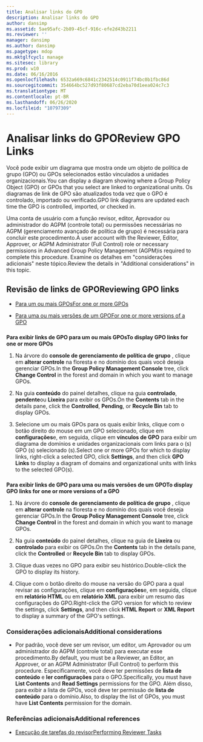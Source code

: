 ```yaml
---
title: Analisar links do GPO
description: Analisar links do GPO
author: dansimp
ms.assetid: 5ae95afc-2b89-45cf-916c-efe2d43b2211
ms.reviewer: ''
manager: dansimp
ms.author: dansimp
ms.pagetype: mdop
ms.mktglfcycl: manage
ms.sitesec: library
ms.prod: w10
ms.date: 06/16/2016
ms.openlocfilehash: 6532a669c6841c2342514c0911f74bc0b1fbc86d
ms.sourcegitcommit: 354664bc527d93f80687cd2eba70d1eea024c7c3
ms.translationtype: MT
ms.contentlocale: pt-BR
ms.lasthandoff: 06/26/2020
ms.locfileid: "10797309"
---
```

# <span data-ttu-id="1fbc8-103">Analisar links do GPO</span><span class="sxs-lookup"><span data-stu-id="1fbc8-103">Review GPO Links</span></span>


<span data-ttu-id="1fbc8-104">Você pode exibir um diagrama que mostra onde um objeto de política de grupo (GPO) ou GPOs selecionados estão vinculados a unidades organizacionais.</span><span class="sxs-lookup"><span data-stu-id="1fbc8-104">You can display a diagram showing where a Group Policy Object (GPO) or GPOs that you select are linked to organizational units.</span></span> <span data-ttu-id="1fbc8-105">Os diagramas de link de GPO são atualizados toda vez que o GPO é controlado, importado ou verificado.</span><span class="sxs-lookup"><span data-stu-id="1fbc8-105">GPO link diagrams are updated each time the GPO is controlled, imported, or checked in.</span></span>

<span data-ttu-id="1fbc8-106">Uma conta de usuário com a função revisor, editor, Aprovador ou administrador do AGPM (controle total) ou permissões necessárias no AGPM (gerenciamento avançado de política de grupo) é necessária para concluir este procedimento.</span><span class="sxs-lookup"><span data-stu-id="1fbc8-106">A user account with the Reviewer, Editor, Approver, or AGPM Administrator (Full Control) role or necessary permissions in Advanced Group Policy Management (AGPM)is required to complete this procedure.</span></span> <span data-ttu-id="1fbc8-107">Examine os detalhes em "considerações adicionais" neste tópico.</span><span class="sxs-lookup"><span data-stu-id="1fbc8-107">Review the details in "Additional considerations" in this topic.</span></span>

## <span data-ttu-id="1fbc8-108">Revisão de links de GPO</span><span class="sxs-lookup"><span data-stu-id="1fbc8-108">Reviewing GPO links</span></span>


-   [<span data-ttu-id="1fbc8-109">Para um ou mais GPOs</span><span class="sxs-lookup"><span data-stu-id="1fbc8-109">For one or more GPOs</span></span>](#bkmk-gpos)

-   [<span data-ttu-id="1fbc8-110">Para uma ou mais versões de um GPO</span><span class="sxs-lookup"><span data-stu-id="1fbc8-110">For one or more versions of a GPO</span></span>](#bkmk-gpo-versions)

### <a href="" id="bkmk-gpos"></a>

**<span data-ttu-id="1fbc8-111">Para exibir links de GPO para um ou mais GPOs</span><span class="sxs-lookup"><span data-stu-id="1fbc8-111">To display GPO links for one or more GPOs</span></span>**

1.  <span data-ttu-id="1fbc8-112">Na árvore do **console de gerenciamento de política de grupo** , clique em **alterar controle** na floresta e no domínio dos quais você deseja gerenciar GPOs.</span><span class="sxs-lookup"><span data-stu-id="1fbc8-112">In the **Group Policy Management Console** tree, click **Change Control** in the forest and domain in which you want to manage GPOs.</span></span>

2.  <span data-ttu-id="1fbc8-113">Na guia **conteúdo** do painel detalhes, clique na guia **controlado**, **pendente**ou **Lixeira** para exibir os GPOs.</span><span class="sxs-lookup"><span data-stu-id="1fbc8-113">On the **Contents** tab in the details pane, click the **Controlled**, **Pending**, or **Recycle Bin** tab to display GPOs.</span></span>

3.  <span data-ttu-id="1fbc8-114">Selecione um ou mais GPOs para os quais exibir links, clique com o botão direito do mouse em um GPO selecionado, clique em **configurações**e, em seguida, clique em **vínculos de GPO** para exibir um diagrama de domínios e unidades organizacionais com links para o (s) GPO (s) selecionado (s).</span><span class="sxs-lookup"><span data-stu-id="1fbc8-114">Select one or more GPOs for which to display links, right-click a selected GPO, click **Settings**, and then click **GPO Links** to display a diagram of domains and organizational units with links to the selected GPO(s).</span></span>

### <a href="" id="bkmk-gpo-versions"></a>

**<span data-ttu-id="1fbc8-115">Para exibir links de GPO para uma ou mais versões de um GPO</span><span class="sxs-lookup"><span data-stu-id="1fbc8-115">To display GPO links for one or more versions of a GPO</span></span>**

1.  <span data-ttu-id="1fbc8-116">Na árvore do **console de gerenciamento de política de grupo** , clique em **alterar controle** na floresta e no domínio dos quais você deseja gerenciar GPOs.</span><span class="sxs-lookup"><span data-stu-id="1fbc8-116">In the **Group Policy Management Console** tree, click **Change Control** in the forest and domain in which you want to manage GPOs.</span></span>

2.  <span data-ttu-id="1fbc8-117">Na guia **conteúdo** do painel detalhes, clique na guia de **Lixeira** ou **controlado** para exibir os GPOs.</span><span class="sxs-lookup"><span data-stu-id="1fbc8-117">On the **Contents** tab in the details pane, click the **Controlled** or **Recycle Bin** tab to display GPOs.</span></span>

3.  <span data-ttu-id="1fbc8-118">Clique duas vezes no GPO para exibir seu histórico.</span><span class="sxs-lookup"><span data-stu-id="1fbc8-118">Double-click the GPO to display its history.</span></span>

4.  <span data-ttu-id="1fbc8-119">Clique com o botão direito do mouse na versão do GPO para a qual revisar as configurações, clique em **configurações**e, em seguida, clique em **relatório HTML** ou em **relatório XML** para exibir um resumo das configurações do GPO.</span><span class="sxs-lookup"><span data-stu-id="1fbc8-119">Right-click the GPO version for which to review the settings, click **Settings**, and then click **HTML Report** or **XML Report** to display a summary of the GPO's settings.</span></span>

### <span data-ttu-id="1fbc8-120">Considerações adicionais</span><span class="sxs-lookup"><span data-stu-id="1fbc8-120">Additional considerations</span></span>

-   <span data-ttu-id="1fbc8-121">Por padrão, você deve ser um revisor, um editor, um Aprovador ou um administrador do AGPM (controle total) para executar esse procedimento.</span><span class="sxs-lookup"><span data-stu-id="1fbc8-121">By default, you must be a Reviewer, an Editor, an Approver, or an AGPM Administrator (Full Control) to perform this procedure.</span></span> <span data-ttu-id="1fbc8-122">Especificamente, você deve ter permissões de **lista de conteúdo** e **ler configurações** para o GPO.</span><span class="sxs-lookup"><span data-stu-id="1fbc8-122">Specifically, you must have **List Contents** and **Read Settings** permissions for the GPO.</span></span> <span data-ttu-id="1fbc8-123">Além disso, para exibir a lista de GPOs, você deve ter permissão de **lista de conteúdo** para o domínio.</span><span class="sxs-lookup"><span data-stu-id="1fbc8-123">Also, to display the list of GPOs, you must have **List Contents** permission for the domain.</span></span>

### <span data-ttu-id="1fbc8-124">Referências adicionais</span><span class="sxs-lookup"><span data-stu-id="1fbc8-124">Additional references</span></span>

-   [<span data-ttu-id="1fbc8-125">Execução de tarefas do revisor</span><span class="sxs-lookup"><span data-stu-id="1fbc8-125">Performing Reviewer Tasks</span></span>](performing-reviewer-tasks-agpm30ops.md)

 

 





